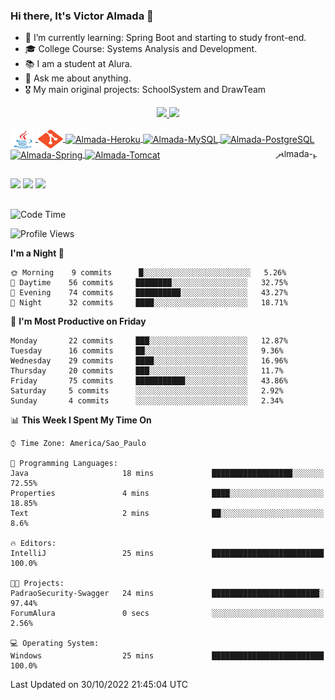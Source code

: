 ### Hi there, It's Victor Almada 👋


- 🌱 I’m currently learning: Spring Boot and starting to study front-end.
- 🎓 College Course: Systems Analysis and Development.
- 📚  I am a student at Alura.
- 💬 Ask me about anything.
- 🎖 My main original projects: SchoolSystem and DrawTeam


<div align="center">
  <a href="https://github.com/Almadavic">
  <img height="180em" src="https://github-readme-stats.vercel.app/api?username=Almadavic&show_icons=true&theme=dracula&include_all_commits=true&count_private=true"/>
  <img height="180em" src="https://github-readme-stats.vercel.app/api/top-langs/?username=Almadavic&layout=compact&langs_count=7&theme=dracula"/>
</div>
<div style="display: inline_block"><br>
  <img align="center" alt="Almada-Java" height="30" width="40" src="https://raw.githubusercontent.com/devicons/devicon/master/icons/java/java-original.svg">
  <img align="center" alt="Almada-Git" height="30" width="40" src="https://raw.githubusercontent.com/devicons/devicon/master/icons/git/git-original.svg">
  <img align="center" alt="Almada-Heroku" height="30" width="40" src="https://cdn.jsdelivr.net/gh/devicons/devicon/icons/heroku/heroku-plain-wordmark.svg" />             
  <img align="center" alt="Almada-MySQL" height="30" width="40" src="https://cdn.jsdelivr.net/gh/devicons/devicon/icons/mysql/mysql-original-wordmark.svg" />
  <img align="center" alt="Almada-PostgreSQL" height="30" width="40" src="https://cdn.jsdelivr.net/gh/devicons/devicon/icons/postgresql/postgresql-plain-wordmark.svg" />
  <img align="center" alt="Almada-Spring" height="30" width="40" src="https://cdn.jsdelivr.net/gh/devicons/devicon/icons/spring/spring-original-wordmark.svg" />
  <img align="center" alt="Almada-Tomcat" height="30" width="40" src="https://cdn.jsdelivr.net/gh/devicons/devicon/icons/tomcat/tomcat-original-wordmark.svg" />
  <img align="right" alt="Almada-pic" height="150" style="border-radius:50px;" src="https://user-images.githubusercontent.com/85299065/185514627-94fcf387-edc6-4c24-88f1-b4873ccd49e9.png">
</div>
  
  ##
 
<div> 
  <a href="https://www.youtube.com/channel/UCUrcUNA90M_ZqLEcQxd3UNA" target="_blank"><img src="https://img.shields.io/badge/YouTube-FF0000?style=for-the-badge&logo=youtube&logoColor=white" target="_blank"></a>
 <a href = "mailto:almadavic@live.com"><img src="https://img.shields.io/badge/-Gmail-%23333?style=for-the-badge&logo=gmail&logoColor=white" target="_blank"></a>
  <a href="https://www.linkedin.com/in/victoralmada/" target="_blank"><img src="https://img.shields.io/badge/-LinkedIn-%230077B5?style=for-the-badge&logo=linkedin&logoColor=white" target="_blank"></a> 
</div>

##

<!--START_SECTION:waka-->
![Code Time](http://img.shields.io/badge/Code%20Time-117%20hrs%207%20mins-blue)

![Profile Views](http://img.shields.io/badge/Profile%20Views-3-blue)

**I'm a Night 🦉** 

```text
🌞 Morning    9 commits      █░░░░░░░░░░░░░░░░░░░░░░░░   5.26% 
🌆 Daytime    56 commits     ████████░░░░░░░░░░░░░░░░░   32.75% 
🌃 Evening    74 commits     ██████████░░░░░░░░░░░░░░░   43.27% 
🌙 Night      32 commits     ████░░░░░░░░░░░░░░░░░░░░░   18.71%

```
📅 **I'm Most Productive on Friday** 

```text
Monday       22 commits     ███░░░░░░░░░░░░░░░░░░░░░░   12.87% 
Tuesday      16 commits     ██░░░░░░░░░░░░░░░░░░░░░░░   9.36% 
Wednesday    29 commits     ████░░░░░░░░░░░░░░░░░░░░░   16.96% 
Thursday     20 commits     ███░░░░░░░░░░░░░░░░░░░░░░   11.7% 
Friday       75 commits     ███████████░░░░░░░░░░░░░░   43.86% 
Saturday     5 commits      ░░░░░░░░░░░░░░░░░░░░░░░░░   2.92% 
Sunday       4 commits      ░░░░░░░░░░░░░░░░░░░░░░░░░   2.34%

```


📊 **This Week I Spent My Time On** 

```text
⌚︎ Time Zone: America/Sao_Paulo

💬 Programming Languages: 
Java                     18 mins             ██████████████████░░░░░░░   72.55% 
Properties               4 mins              ████░░░░░░░░░░░░░░░░░░░░░   18.85% 
Text                     2 mins              ██░░░░░░░░░░░░░░░░░░░░░░░   8.6%

🔥 Editors: 
IntelliJ                 25 mins             █████████████████████████   100.0%

🐱‍💻 Projects: 
PadraoSecurity-Swagger   24 mins             ████████████████████████░   97.44% 
ForumAlura               0 secs              ░░░░░░░░░░░░░░░░░░░░░░░░░   2.56%

💻 Operating System: 
Windows                  25 mins             █████████████████████████   100.0%

```


 Last Updated on 30/10/2022 21:45:04 UTC
<!--END_SECTION:waka-->
